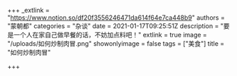 +++
_extlink = "https://www.notion.so/df20f3556246471da614f64e7ca448b9"
authors = "蒙朝都"
categories = "杂谈"
date = 2021-01-17T09:25:51Z
description = "要是一个人在家自己做早餐的话，不妨加点料吧！"
extlink = true
image = "/uploads/如何炒制肉冒.png"
showonlyimage = false
tags = ["美食"]
title = "如何炒制肉冒"

+++

